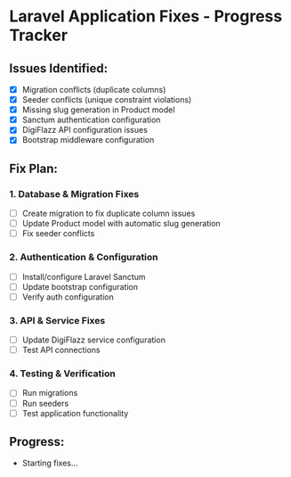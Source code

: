 # Laravel Application Fixes - Progress Tracker

## Issues Identified:
- [x] Migration conflicts (duplicate columns)
- [x] Seeder conflicts (unique constraint violations)
- [x] Missing slug generation in Product model
- [x] Sanctum authentication configuration
- [x] DigiFlazz API configuration issues
- [x] Bootstrap middleware configuration

## Fix Plan:

### 1. Database & Migration Fixes
- [ ] Create migration to fix duplicate column issues
- [ ] Update Product model with automatic slug generation
- [ ] Fix seeder conflicts

### 2. Authentication & Configuration
- [ ] Install/configure Laravel Sanctum
- [ ] Update bootstrap configuration
- [ ] Verify auth configuration

### 3. API & Service Fixes
- [ ] Update DigiFlazz service configuration
- [ ] Test API connections

### 4. Testing & Verification
- [ ] Run migrations
- [ ] Run seeders
- [ ] Test application functionality

## Progress:
- Starting fixes...
